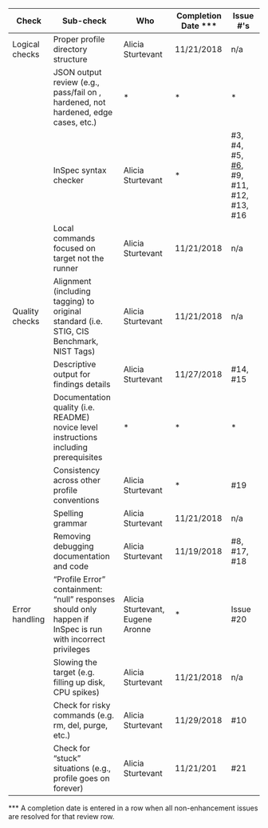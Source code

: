 | Check          | Sub-check                                                                         | Who | Completion Date *** | Issue #'s |
|----------------|-----------------------------------------------------------------------------------|-----|-----------------|-----------|
|Logical checks| Proper profile directory structure							|Alicia Sturtevant|11/21/2018|n/a|
||JSON output review (e.g., pass/fail on ,<br>hardened, not hardened, edge cases, etc.)|*|*|*|
||InSpec syntax checker|Alicia Sturtevant|*|#3, #4, #5, [#6](../../issues/6), #9, #11, #12, #13, #16|
||Local commands focused on target not the runner|Alicia Sturtevant|11/21/2018|n/a|
|Quality checks|Alignment (including tagging) to original<br> standard (i.e. STIG, CIS Benchmark, NIST Tags)|Alicia Sturtevant|11/21/2018|n/a|
||Descriptive output for findings details|Alicia Sturtevant|11/27/2018|#14, #15|
||Documentation quality (i.e. README)<br> novice level instructions including prerequisites|*|*|*|
||Consistency across other profile conventions |Alicia Sturtevant|*|#19|
||Spelling grammar|Alicia Sturtevant|11/21/2018|n/a|
||Removing debugging documentation and code|Alicia Sturtevant|11/19/2018|#8, #17, #18|
| Error handling |“Profile Error” containment: “null” responses <br>should only happen if InSpec is run with incorrect privileges|Alicia Sturtevant, Eugene Aronne|*|Issue #20|
||Slowing the target (e.g. filling up disk, CPU spikes)|Alicia Sturtevant|11/21/2018|n/a|
||Check for risky commands (e.g. rm, del, purge, etc.)|Alicia Sturtevant|11/29/2018|#10|
||Check for “stuck” situations (e.g., profile goes on forever)|Alicia Sturtevant|11/21/201|#21|

*** A completion date is entered in a row when all non-enhancement issues are resolved for that review row.

